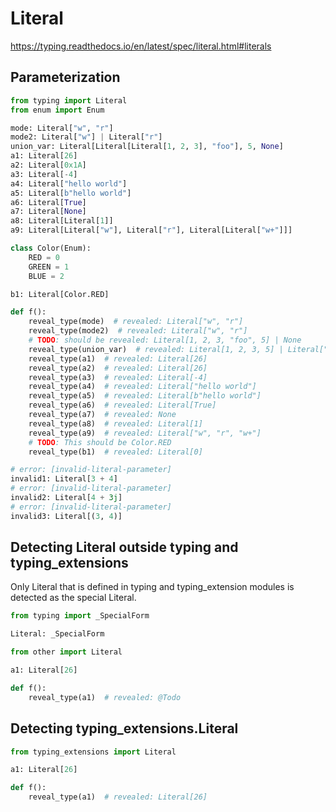 # Literal

<https://typing.readthedocs.io/en/latest/spec/literal.html#literals>

## Parameterization

```py
from typing import Literal
from enum import Enum

mode: Literal["w", "r"]
mode2: Literal["w"] | Literal["r"]
union_var: Literal[Literal[Literal[1, 2, 3], "foo"], 5, None]
a1: Literal[26]
a2: Literal[0x1A]
a3: Literal[-4]
a4: Literal["hello world"]
a5: Literal[b"hello world"]
a6: Literal[True]
a7: Literal[None]
a8: Literal[Literal[1]]
a9: Literal[Literal["w"], Literal["r"], Literal[Literal["w+"]]]

class Color(Enum):
    RED = 0
    GREEN = 1
    BLUE = 2

b1: Literal[Color.RED]

def f():
    reveal_type(mode)  # revealed: Literal["w", "r"]
    reveal_type(mode2)  # revealed: Literal["w", "r"]
    # TODO: should be revealed: Literal[1, 2, 3, "foo", 5] | None
    reveal_type(union_var)  # revealed: Literal[1, 2, 3, 5] | Literal["foo"] | None
    reveal_type(a1)  # revealed: Literal[26]
    reveal_type(a2)  # revealed: Literal[26]
    reveal_type(a3)  # revealed: Literal[-4]
    reveal_type(a4)  # revealed: Literal["hello world"]
    reveal_type(a5)  # revealed: Literal[b"hello world"]
    reveal_type(a6)  # revealed: Literal[True]
    reveal_type(a7)  # revealed: None
    reveal_type(a8)  # revealed: Literal[1]
    reveal_type(a9)  # revealed: Literal["w", "r", "w+"]
    # TODO: This should be Color.RED
    reveal_type(b1)  # revealed: Literal[0]

# error: [invalid-literal-parameter]
invalid1: Literal[3 + 4]
# error: [invalid-literal-parameter]
invalid2: Literal[4 + 3j]
# error: [invalid-literal-parameter]
invalid3: Literal[(3, 4)]
```

## Detecting Literal outside typing and typing_extensions

Only Literal that is defined in typing and typing_extension modules is detected as the special
Literal.

```pyi path=other.pyi
from typing import _SpecialForm

Literal: _SpecialForm
```

```py
from other import Literal

a1: Literal[26]

def f():
    reveal_type(a1)  # revealed: @Todo
```

## Detecting typing_extensions.Literal

```py
from typing_extensions import Literal

a1: Literal[26]

def f():
    reveal_type(a1)  # revealed: Literal[26]
```
